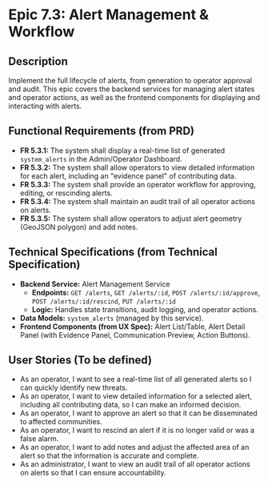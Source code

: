 # Epic 7.3: Alert Management & Workflow

## Description
Implement the full lifecycle of alerts, from generation to operator approval and audit. This epic covers the backend services for managing alert states and operator actions, as well as the frontend components for displaying and interacting with alerts.

## Functional Requirements (from PRD)
- **FR 5.3.1:** The system shall display a real-time list of generated `system_alerts` in the Admin/Operator Dashboard.
- **FR 5.3.2:** The system shall allow operators to view detailed information for each alert, including an "evidence panel" of contributing data.
- **FR 5.3.3:** The system shall provide an operator workflow for approving, editing, or rescinding alerts.
- **FR 5.3.4:** The system shall maintain an audit trail of all operator actions on alerts.
- **FR 5.3.5:** The system shall allow operators to adjust alert geometry (GeoJSON polygon) and add notes.

## Technical Specifications (from Technical Specification)
- **Backend Service:** Alert Management Service
    - **Endpoints:** `GET /alerts`, `GET /alerts/:id`, `POST /alerts/:id/approve`, `POST /alerts/:id/rescind`, `PUT /alerts/:id`
    - **Logic:** Handles state transitions, audit logging, and operator actions.
- **Data Models:** `system_alerts` (managed by this service).
- **Frontend Components (from UX Spec):** Alert List/Table, Alert Detail Panel (with Evidence Panel, Communication Preview, Action Buttons).

## User Stories (To be defined)
- As an operator, I want to see a real-time list of all generated alerts so I can quickly identify new threats.
- As an operator, I want to view detailed information for a selected alert, including all contributing data, so I can make an informed decision.
- As an operator, I want to approve an alert so that it can be disseminated to affected communities.
- As an operator, I want to rescind an alert if it is no longer valid or was a false alarm.
- As an operator, I want to add notes and adjust the affected area of an alert so that the information is accurate and complete.
- As an administrator, I want to view an audit trail of all operator actions on alerts so that I can ensure accountability.
